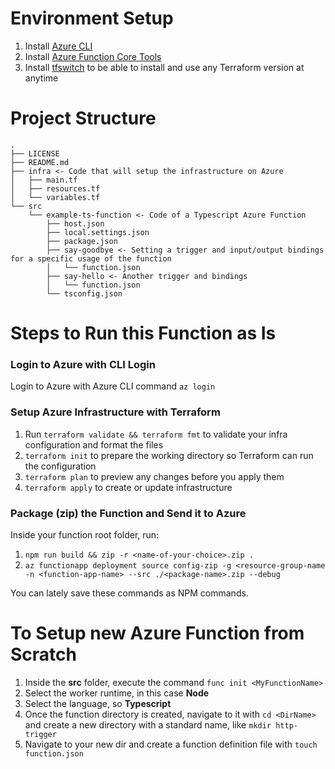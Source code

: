 # Environment Setup

1. Install [Azure CLI](https://docs.microsoft.com/en-us/cli/azure/install-azure-cli)
2. Install [Azure Function Core Tools](https://docs.microsoft.com/en-us/azure/azure-functions/functions-run-local?tabs=v4%2Cmacos%2Ccsharp%2Cportal%2Cbash#v2)
3. Install [tfswitch](https://github.com/warrensbox/terraform-switcher) to be able to install and use any Terraform version at anytime

# Project Structure
```
.
├── LICENSE
├── README.md
├── infra <- Code that will setup the infrastructure on Azure
│   ├── main.tf
│   ├── resources.tf
│   └── variables.tf
└── src
    └── example-ts-function <- Code of a Typescript Azure Function
        ├── host.json
        ├── local.settings.json 
        ├── package.json
        ├── say-goodbye <- Setting a trigger and input/output bindings for a specific usage of the function 
        │   └── function.json
        ├── say-hello <- Another trigger and bindings
        │   └── function.json
        └── tsconfig.json
```

# Steps to Run this Function as Is

### Login to Azure with CLI Login

Login to Azure with Azure CLI command `az login`

### Setup Azure Infrastructure with Terraform

1. Run `terraform validate && terraform fmt` to validate your infra configuration and format the files
2. `terraform init` to prepare the working directory so Terraform can run the configuration
3. `terraform plan` to preview any changes before you apply them
4. `terraform apply` to create or update infrastructure

### Package (zip) the Function and Send it to Azure

Inside your function root folder, run:

1. `npm run build && zip -r <name-of-your-choice>.zip .`
2. `az functionapp deployment source config-zip -g <resource-group-name -n <function-app-name> --src ./<package-name>.zip --debug`

You can lately save these commands as NPM commands.

# To Setup new Azure Function from Scratch

1. Inside the **src** folder, execute the command `func init <MyFunctionName>`
2. Select the worker runtime, in this case **Node**
3. Select the language, so **Typescript**
4. Once the function directory is created, navigate to it with `cd <DirName>` and create a new directory with a standard name, like `mkdir http-trigger`
5. Navigate to your new dir and create a function definition file with `touch function.json`
